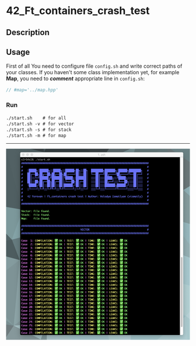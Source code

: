 # 42_Ft_containers_crash_test

## Description

## Usage

First of all You need to configure file ```config.sh``` and write correct paths of your classes.
If you haven't some class implementation yet, for example <b>Map</b>, you need to <b><i>comment</i></b> appropriate line in ```config.sh```:
```c++
// #map='../map.hpp'
```
### Run

```shell
./start.sh    # for all
./start.sh -v # for vector
./start.sh -s # for stack
./start.sh -m # for map
```
___
![Ft_containers tester](./Srcs/Tester.png)
